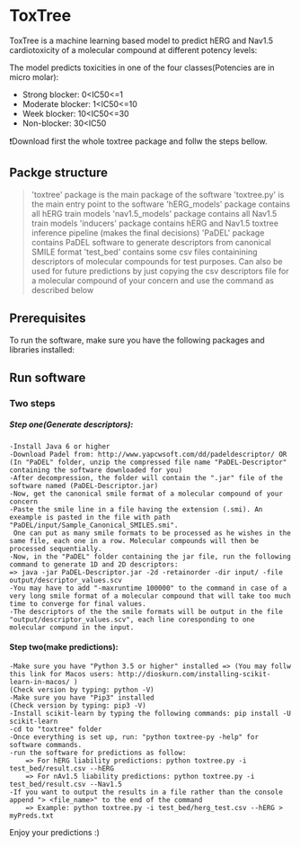 # ToxTree
ToxTree is a machine learning based model to predict hERG and Nav1.5 cardiotoxicity of a molecular compound at different potency levels:

The model predicts toxicities in one of the four classes(Potencies are in micro molar):
 - Strong blocker: 0<IC50<=1
 - Moderate blocker: 1<IC50<=10
 - Week blocker: 10<IC50<=30
 - Non-blocker: 30<IC50


:exclamation:Download first the whole toxtree package and follw the steps bellow.


## Packge structure

>'toxtree' package is the main package of the software
>'toxtree.py' is the main entry point to the software
>'hERG_models' package contains all hERG train models 
>'nav1.5_models' package contains all Nav1.5 train models 
>'inducers' package contains hERG and Nav1.5 toxtree inference pipeline (makes the final decisions)
>'PaDEL' package contains PaDEL software to generate descriptors from canonical SMILE format
>'test_bed' contains some csv files containining descriptors of molecular compounds for test purposes. Can also be used
for future predictions by just copying the csv descriptors file for a molecular compound of your concern and use the 
command as described below

## Prerequisites
To run the software, make sure you have the following packages and libraries installed:

## Run software
### Two steps
##### Step one(Generate descriptors):
	-Install Java 6 or higher 
	-Download Padel from: http://www.yapcwsoft.com/dd/padeldescriptor/ OR (In "PaDEL" folder, unzip the compressed file name "PaDEL-Descriptor" containing the software downloaded for you)
	-After decompression, the folder will contain the ".jar" file of the software named (PaDEL-Descriptor.jar)
	-Now, get the canonical smile format of a molecular compound of your concern
	-Paste the smile line in a file having the extension (.smi). An exeample is pasted in the file with path "PaDEL/input/Sample_Canonical_SMILES.smi".
	 One can put as many smile formats to be processed as he wishes in the same file, each one in a row. Molecular compounds will then be processed sequentially.
	-Now, in the "PaDEL" folder containing the jar file, run the following command to generate 1D and 2D descriptors:
	=> java -jar PaDEL-Descriptor.jar -2d -retainorder -dir input/ -file output/descriptor_values.scv
	-You may have to add "-maxruntime 100000" to the command in case of a very long smile format of a molecular compound that will take too much time to converge for final values.
	-The descriptors of the the smile formats will be output in the file "output/descriptor_values.scv", each line coresponding to one molecular compund in the input.
	
#### Step two(make predictions):
	-Make sure you have "Python 3.5 or higher" installed => (You may follw this link for Macos users: http://dioskurn.com/installing-scikit-learn-in-macos/ )
	(Check version by typing: python -V)
	-Make sure you have "Pip3" installed
	(Check version by typing: pip3 -V)
	-Install scikit-learn by typing the following commands: pip install -U scikit-learn
	-cd to "toxtree" folder
	-Once everything is set up, run: "python toxtree-py -help" for software commands.
	-run the software for predictions as follow:
		=> For hERG liability predictions: python toxtree.py -i test_bed/result.csv --hERG
		=> For nAv1.5 liability predictions: python toxtree.py -i test_bed/result.csv --Nav1.5
	-If you want to output the results in a file rather than the console append "> <file_name>" to the end of the command
		=> Example: python toxtree.py -i test_bed/herg_test.csv --hERG > myPreds.txt
		
Enjoy your predictions :)
